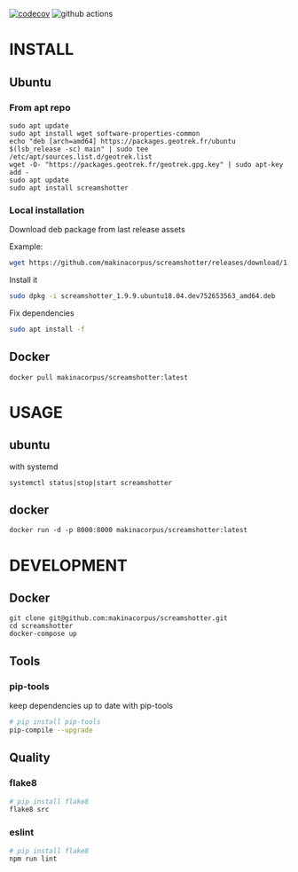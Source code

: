 [![codecov](https://codecov.io/gh/makinacorpus/screamshotter/branch/master/graph/badge.svg?token=Vk72Ni1u8F)](https://codecov.io/gh/makinacorpus/screamshotter)
![github actions](https://github.com/makinacorpus/screamshotter/actions/workflows/test.yml/badge.svg)

# INSTALL

## Ubuntu

### From apt repo

```
sudo apt update
sudo apt install wget software-properties-common
echo "deb [arch=amd64] https://packages.geotrek.fr/ubuntu $(lsb_release -sc) main" | sudo tee /etc/apt/sources.list.d/geotrek.list
wget -O- "https://packages.geotrek.fr/geotrek.gpg.key" | sudo apt-key add -
sudo apt update
sudo apt install screamshotter
```

### Local installation

Download deb package  from last release assets

Example:

```bash
wget https://github.com/makinacorpus/screamshotter/releases/download/1.9.9-beta0/screamshotter_1.9.9.ubuntu18.04.dev752653563_amd64.deb
```

Install it

```bash
sudo dpkg -i screamshotter_1.9.9.ubuntu18.04.dev752653563_amd64.deb
```

Fix dependencies

```bash
sudo apt install -f
```

## Docker

```
docker pull makinacorpus/screamshotter:latest
```

# USAGE

## ubuntu

with systemd

```
systemctl status|stop|start screamshotter
```

## docker

```
docker run -d -p 8000:8000 makinacorpus/screamshotter:latest
```

# DEVELOPMENT

## Docker

```
git clone git@github.com:makinacorpus/screamshotter.git
cd screamshotter
docker-compose up
```

## Tools

### pip-tools

keep dependencies up to date with pip-tools

```bash
# pip install pip-tools
pip-compile --upgrade
```

## Quality

### flake8

```bash
# pip install flake8
flake8 src
```

### eslint

```bash
# pip install flake8
npm run lint
```
